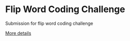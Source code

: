 # Flip Word Coding Challenge

Submission for flip word coding challenge

[More details](https://github.com/susanev/flip-word-challenge.git)